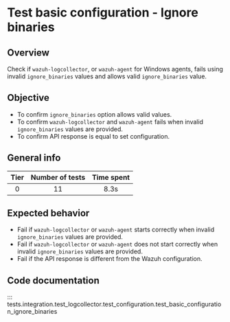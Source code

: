 # Test basic configuration - Ignore binaries
## Overview 

Check if `wazuh-logcollector`, or `wazuh-agent` for Windows agents, fails using invalid `ignore_binaries` 
values and allows valid `ignore_binaries` value.

## Objective

- To confirm `ignore_binaries` option allows valid values.
- To confirm `wazuh-logcollector` and `wazuh-agent` fails when invalid `ignore_binaries` values are provided.
- To confirm API response is equal to set configuration.

## General info

|Tier | Number of tests | Time spent |
|:--:|:--:|:--:|
| 0 | 11 | 8.3s |

## Expected behavior

- Fail if `wazuh-logcollector` or `wazuh-agent` starts correctly when invalid `ignore_binaries` values 
  are provided.
- Fail if `wazuh-logcollector` or `wazuh-agent` does not start correctly when invalid `ignore_binaries` 
  values are provided.
- Fail if the API response is different from the Wazuh configuration.

## Code documentation

::: tests.integration.test_logcollector.test_configuration.test_basic_configuration_ignore_binaries

